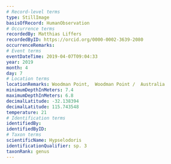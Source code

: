 ```yaml
---
# Record-level terms
type: StillImage
basisOfRecord: HumanObservation
# Occurrence terms
recordedBy: Matthias Liffers
recordedByID: https://orcid.org/0000-0002-3639-2080
occurrenceRemarks: 
# Event terms
eventDateTime: 2019-04-07T09:04:33
year: 2019
month: 4
day: 7
# Location terms
locationRemarks: Woodman Point,  Woodman Point /  Australia
minimumDepthInMeters: 7.4
maximumDepthInMeters: 6.8
decimalLatitude: -32.138394
decimalLatitude: 115.743548
temperature: 21
# Identification terms
identifiedBy: 
identifiedByID: 
# Taxon terms
scientificName: Hypselodoris
identificationQualifier: sp. 3
taxonRank: genus
---
```

